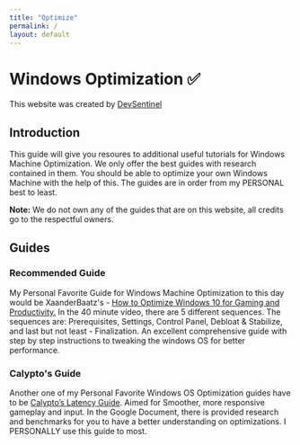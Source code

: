 ```yaml
---
title: "Optimize"
permalink: /
layout: default
---
```


# Windows Optimization ✅
This website was created by [DevSentinel](https://github.com/DevSentinel)
## Introduction

This guide will give you resoures to additional useful tutorials for Windows Machine Optimization. We only offer the best guides with research contained in them. You should be able to optimize your own Windows Machine with the help of this. The guides are in order from my PERSONAL best to least.

**Note:** We do not own any of the guides that are on this website, all credits go to the respectful owners.

## Guides

### Recommended Guide

My Personal Favorite Guide for Windows Machine Optimization to this day would be XaanderBaatz's - [How to Optimize Windows 10 for Gaming and Productivity.](https://www.youtube.com/watch?v=pJTCwSX9Ym8&t) In the 40 minute video, there are 5 different sequences. The sequences are: Prerequisites, Settings, Control Panel, Debloat & Stabilize, and last but not least - Finalization.  An excellent comprehensive guide with step by step instructions to tweaking the windows OS for better performance.

### Calypto's Guide

Another one of my Personal Favorite Windows OS Optimization guides have to be [Calypto’s Latency Guide](https://calypto.us). Aimed for Smoother, more responsive gameplay and input. In the Google Document, there is provided research and benchmarks for you to have a better understanding on optimizations. I PERSONALLY use this guide to most.
